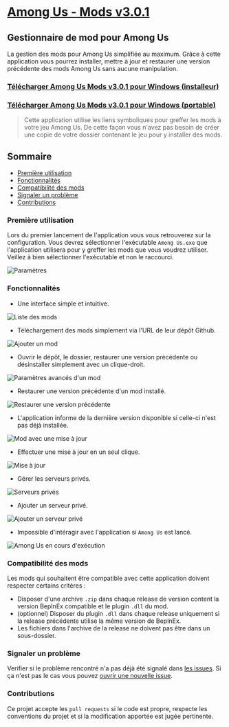 # [Among Us - Mods v3.0.1](https://github.com/clicpanel/among-us-mods)
## Gestionnaire de mod pour Among Us
La gestion des mods pour Among Us simplifiée au maximum. Grâce à cette application vous pourrez installer, mettre à jour et restaurer une version précédente des mods Among Us sans aucune manipulation.

### [Télécharger Among Us Mods v3.0.1 pour Windows (installeur)](https://github.com/clicpanel/among-us-mods/releases/download/v3.0.1/Among.Us.-.Mods.installer.exe)
### [Télécharger Among Us Mods v3.0.1 pour Windows (portable)](https://github.com/clicpanel/among-us-mods/releases/download/v3.0.1/Among.Us.-.Mods.portable.zip)

> Cette application utilise les liens symboliques pour greffer les mods à votre jeu Among Us. De cette façon vous n'avez pas besoin de créer une copie de votre dossier contenant le jeu pour y installer des mods.

## Sommaire
- [Première utilisation](#première-utilisation)
- [Fonctionnalités](#fonctionnalités)
- [Compatibilité des mods](#compatibilité-des-mods)
- [Signaler un problème](#signaler-un-problème)
- [Contributions](#contributions)

### Première utilisation
Lors du premier lancement de l'application vous vous retrouverez sur la configuration. 
Vous devrez sélectionner l'exécutable `Among Us.exe` que l'application utilisera pour y greffer les mods que vous voudrez utiliser. Veillez à bien sélectionner l'exécutable et non le raccourci.

![Paramètres](./documentation/settings.png)

### Fonctionnalités
- Une interface simple et intuitive.
  
![Liste des mods](./documentation/mods-list.png)
- Téléchargement des mods simplement via l'URL de leur dépôt Github.
  
![Ajouter un mod](./documentation/add-mod.png)
- Ouvrir le dépôt, le dossier, restaurer une version précédente ou désinstaller simplement avec un clique-droit.

![Paramètres avancés d'un mod](./documentation/mods-list-context-menu.png)
- Restaurer une version précédente d'un mod installé.

![Restaurer une version précédente](./documentation/restore-previous-version.png)
- L'application informe de la dernière version disponible si celle-ci n'est pas déjà installée.

![Mod avec une mise à jour](./documentation/mod-with-new-version.png)
- Effectuer une mise à jour en un seul clique.

![Mise à jour](./documentation/update-mod.png)
- Gérer les serveurs privés.

![Serveurs privés](./documentation/private-servers.png)
- Ajouter un serveur privé.

![Ajouter un serveur privé](./documentation/add-private-server.png)
- Impossible d'intéragir avec l'application si `Among Us` est lancé.

![Among Us en cours d'exécution](./documentation/among-us-running.png)

### Compatibilité des mods
Les mods qui souhaitent être compatible avec cette application doivent respecter certains critères :
- Disposer d'une archive `.zip` dans chaque release de version content la version BepInEx compatible et le plugin `.dll` du mod.
- (optionnel) Disposer du plugin `.dll` dans chaque release uniquement si la release précédente utilise la même version de BepInEx.
- Les fichiers dans l'archive de la release ne doivent pas être dans un sous-dossier.
  
### Signaler un problème
Verifier si le problème rencontré n'a pas déjà été signalé dans [les issues](https://github.com/clicpanel/among-us-mod-manager/issues). Si ça n'est pas le cas vous pouvez [ouvrir une nouvelle issue](https://github.com/clicpanel/among-us-mods/issues/new).

### Contributions
Ce projet accepte les `pull requests` si le code est propre, respecte les conventions du projet et si la modification apportée est jugée pertinente.
